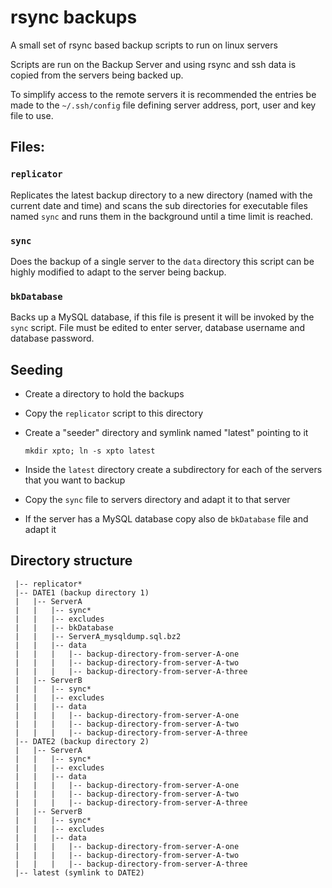 # rsync backups #

A small set of rsync based backup scripts to run on linux servers

Scripts are run on the Backup Server and using rsync and ssh data is
copied from the servers being backed up.

To simplify access to the remote servers it is recommended the entries
be made to the `~/.ssh/config` file defining server address, port,
user and key file to use.


## Files: ##

### `replicator` ###

Replicates the latest backup directory to a new directory (named with the 
current date and time) and scans the sub directories for executable files
named `sync` and runs them in the background until a time limit is reached.

### `sync` ###

Does the backup of a single server to the `data` directory this
script can be highly modified to adapt to the server being backup.  

### `bkDatabase` ###

Backs up a MySQL database, if this file is present it will be
invoked by the `sync` script. File must be edited to enter server,
database username and database password.


## Seeding ##

* Create a directory to hold the backups

* Copy the `replicator` script to this directory

* Create a "seeder" directory and symlink named "latest" pointing
  to it

    `mkdir xpto; ln -s xpto latest`

* Inside the `latest` directory create a subdirectory for each of the
  servers that you want to backup

* Copy the `sync` file to servers directory and adapt it to that
  server

* If the server has a MySQL database copy also de `bkDatabase` file
  and adapt it

## Directory structure ##
```
 |-- replicator*
 |-- DATE1 (backup directory 1)
 |   |-- ServerA
 |   |   |-- sync*
 |   |   |-- excludes
 |   |   |-- bkDatabase
 |   |   |-- ServerA_mysqldump.sql.bz2
 |   |   |-- data
 |   |   |   |-- backup-directory-from-server-A-one
 |   |   |   |-- backup-directory-from-server-A-two
 |   |   |   |-- backup-directory-from-server-A-three
 |   |-- ServerB
 |   |   |-- sync*
 |   |   |-- excludes
 |   |   |-- data
 |   |   |   |-- backup-directory-from-server-A-one
 |   |   |   |-- backup-directory-from-server-A-two
 |   |   |   |-- backup-directory-from-server-A-three
 |-- DATE2 (backup directory 2)
 |   |-- ServerA
 |   |   |-- sync*
 |   |   |-- excludes
 |   |   |-- data
 |   |   |   |-- backup-directory-from-server-A-one
 |   |   |   |-- backup-directory-from-server-A-two
 |   |   |   |-- backup-directory-from-server-A-three
 |   |-- ServerB
 |   |   |-- sync*
 |   |   |-- excludes
 |   |   |-- data
 |   |   |   |-- backup-directory-from-server-A-one
 |   |   |   |-- backup-directory-from-server-A-two
 |   |   |   |-- backup-directory-from-server-A-three
 |-- latest (symlink to DATE2)
```
